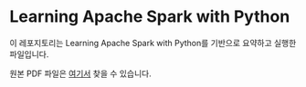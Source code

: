 # Learning Apache Spark with Python

이 레포지토리는 Learning Apache Spark with Python를 기반으로 요약하고 실행한 파일입니다.

원본 PDF 파일은 [여기서](https://runawayhorse001.github.io/LearningApacheSpark/pyspark.pdf) 찾을 수 있습니다.

